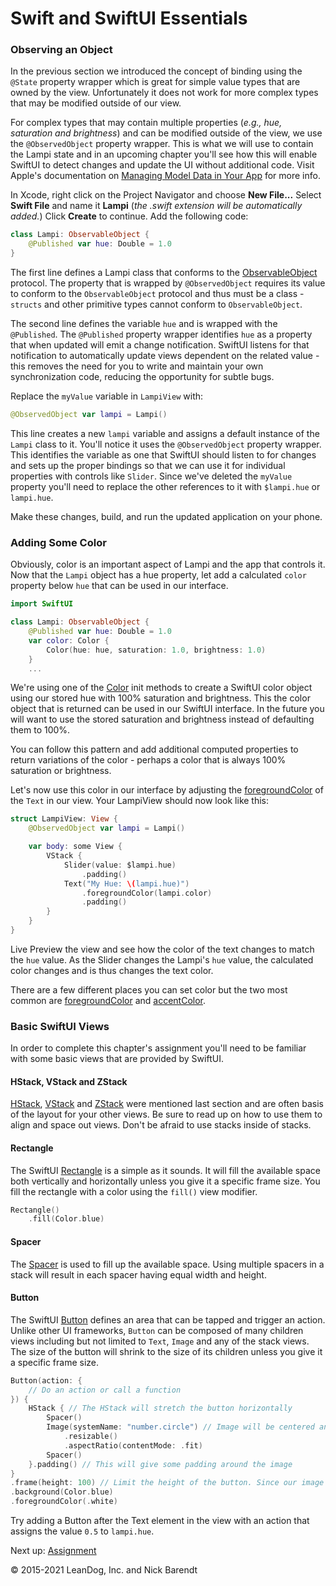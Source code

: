 # Swift and SwiftUI Essentials

### Observing an Object

In the previous section we introduced the concept of binding using the `@State` property wrapper which is great for simple value types that are owned by the view. Unfortunately it does not work for more complex types that may be modified outside of our view. 

For complex types that may contain multiple properties (*e.g., hue, saturation and brightness*) and can be modified outside of the view, we use the `@ObservedObject` property wrapper. This is what we will use to contain the Lampi state and in an upcoming chapter you'll see how this will enable SwiftUI to detect changes and update the UI without additional code. Visit Apple's documentation on [Managing Model Data in Your App](https://developer.apple.com/documentation/swiftui/managing-model-data-in-your-app) for more info.

In Xcode, right click on the Project Navigator and choose **New File...** Select **Swift File** and name it **Lampi** (*the .swift extension will be automatically added.*) Click **Create** to continue. Add the following code:

```swift
class Lampi: ObservableObject {
    @Published var hue: Double = 1.0
}
```

The first line defines a Lampi class that conforms to the [ObservableObject](https://developer.apple.com/documentation/Combine/ObservableObject) protocol. The property that is wrapped by `@ObservedObject` requires its value to conform to the `ObservableObject` protocol and thus must be a class - `structs` and other primitive types cannot conform to `ObservableObject`.

The second line defines the variable `hue` and is wrapped with the `@Published`. The `@Published` property wrapper identifies `hue` as a property that when updated will emit a change notification. SwiftUI listens for that notification to automatically update views dependent on the related value - this removes the need for you to write and maintain your own synchronization code, reducing the opportunity for subtle bugs.

Replace the `myValue` variable in `LampiView` with:

```swift
@ObservedObject var lampi = Lampi()
```

This line creates a new `lampi` variable and assigns a default instance of the `Lampi` class to it. You'll notice it uses the `@ObservedObject` property wrapper. This identifies the variable as one that SwiftUI should listen to for changes and sets up the proper bindings so that we can use it for individual properties with controls like `Slider`. Since we've deleted the `myValue` property you'll need to replace the other references to it with `$lampi.hue` or `lampi.hue`.

Make these changes, build, and run the updated application on your phone.

### Adding Some Color

Obviously, color is an important aspect of Lampi and the app that controls it. Now that the `Lampi` object has a hue property, let add a calculated `color` property below `hue` that can be used in our interface.

```swift
import SwiftUI

class Lampi: ObservableObject {
    @Published var hue: Double = 1.0
    var color: Color {
        Color(hue: hue, saturation: 1.0, brightness: 1.0)
    }
	...
``` 
We're using one of the [Color](https://developer.apple.com/documentation/swiftui/color) init methods to create a SwiftUI color object using our stored hue with 100% saturation and brightness. This the color object that is returned can be used in our SwiftUI interface. In the future you will want to use the stored saturation and brightness instead of defaulting them to 100%.

You can follow this pattern and add additional computed properties to return variations of the color - perhaps a color that is always 100% saturation or brightness.

Let's now use this color in our interface by adjusting the [foregroundColor](https://developer.apple.com/documentation/swiftui/color/foregroundcolor(_:)) of the `Text` in our view. Your LampiView should now look like this:

```swift
struct LampiView: View {
    @ObservedObject var lampi = Lampi()

    var body: some View {
        VStack {
            Slider(value: $lampi.hue)
                .padding()
            Text("My Hue: \(lampi.hue)")
                .foregroundColor(lampi.color)
                .padding()
        }
    }
}
``` 

Live Preview the view and see how the color of the text changes to match the `hue` value. As the Slider changes the Lampi's `hue` value, the calculated color changes and is thus changes the text color.

There are a few different places you can set color but the two most common are [foregroundColor](https://developer.apple.com/documentation/swiftui/color/foregroundcolor(_:)) and [accentColor](https://developer.apple.com/documentation/swiftui/color/accentcolor(_:)).

### Basic SwiftUI Views

In order to complete this chapter's assignment you'll need to be familiar with some basic views that are provided by SwiftUI.

#### HStack, VStack and ZStack

[HStack](https://developer.apple.com/documentation/swiftui/hstack), [VStack](https://developer.apple.com/documentation/swiftui/vstack) and [ZStack](https://developer.apple.com/documentation/swiftui/zstack) were mentioned last section and are often basis of the layout for your other views. Be sure to read up on how to use them to align and space out views. Don't be afraid to use stacks inside of stacks.

#### Rectangle

The SwiftUI [Rectangle](https://developer.apple.com/documentation/swiftui/rectangle) is a simple as it sounds. It will fill the available space both vertically and horizontally unless you give it a specific frame size. You fill the rectangle with a color using the `fill()` view modifier. 

```swift
Rectangle()
	.fill(Color.blue)
```
#### Spacer

The [Spacer](https://developer.apple.com/documentation/swiftui/spacer) is used to fill up the available space. Using multiple spacers in a stack will result in each spacer having equal width and height.

#### Button

The SwiftUI [Button](https://developer.apple.com/documentation/swiftui/button) defines an area that can be tapped and trigger an action. Unlike other UI frameworks, `Button` can be composed of many children views including but not limited to `Text`, `Image` and any of the stack views. The size of the button will shrink to the size of its children unless you give it a specific frame size.

```swift
Button(action: {
	// Do an action or call a function
}) {
    HStack { // The HStack will stretch the button horizontally
        Spacer()
        Image(systemName: "number.circle") // Image will be centered and fill the available space
            .resizable()
            .aspectRatio(contentMode: .fit)
        Spacer()
    }.padding() // This will give some padding around the image
}
.frame(height: 100) // Limit the height of the button. Since our image is resizable it will take as much space as it can get unless we limit it.
.background(Color.blue)
.foregroundColor(.white)
```

Try adding a Button after the Text element in the view with an action that assigns the value `0.5` to `lampi.hue`.

Next up: [Assignment](../08.5_Assignment/README.md)

&copy; 2015-2021 LeanDog, Inc. and Nick Barendt
